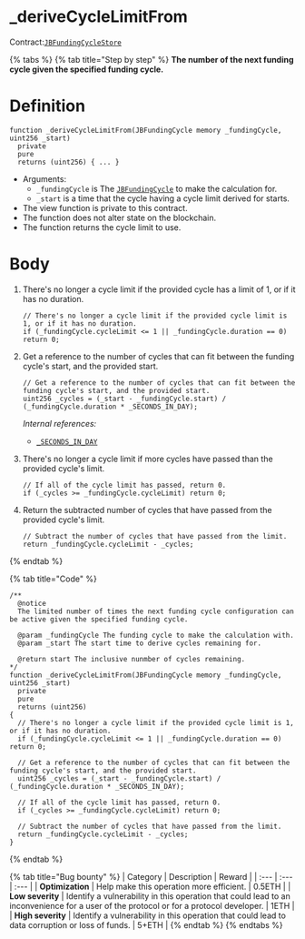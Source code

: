 # _deriveCycleLimitFrom

Contract:[`JBFundingCycleStore`](../)​

{% tabs %}
{% tab title="Step by step" %}
**The number of the next funding cycle given the specified funding cycle.**

# Definition

```solidity
function _deriveCycleLimitFrom(JBFundingCycle memory _fundingCycle, uint256 _start)
  private
  pure
  returns (uint256) { ... }
```

* Arguments:
  * `_fundingCycle` is The [`JBFundingCycle`](../../../../data-structures/jbfundingcycle.md) to make the calculation for.
  * `_start` is a time that the cycle having a cycle limit derived for starts.
* The view function is private to this contract.
* The function does not alter state on the blockchain.
* The function returns the cycle limit to use.

# Body 

1. There's no longer a cycle limit if the provided cycle has a limit of 1, or if it has no duration.

   ```solidity
   // There's no longer a cycle limit if the provided cycle limit is 1, or if it has no duration.
   if (_fundingCycle.cycleLimit <= 1 || _fundingCycle.duration == 0) return 0;
   ```


2. Get a reference to the number of cycles that can fit between the funding cycle's start, and the provided start.  

   ```solidity
   // Get a reference to the number of cycles that can fit between the funding cycle's start, and the provided start.
   uint256 _cycles = (_start - _fundingCycle.start) / (_fundingCycle.duration * _SECONDS_IN_DAY);
   ```

   _Internal references:_

   * [`_SECONDS_IN_DAY`](../properties/\_seconds_in_day.md)


3. There's no longer a cycle limit if more cycles have passed than the provided cycle's limit.

   ```solidity
   // If all of the cycle limit has passed, return 0.
   if (_cycles >= _fundingCycle.cycleLimit) return 0;
   ```


4. Return the subtracted number of cycles that have passed from the provided cycle's limit.

   ```solidity
   // Subtract the number of cycles that have passed from the limit.
   return _fundingCycle.cycleLimit - _cycles;
   ```
{% endtab %}

{% tab title="Code" %}
```solidity
/** 
  @notice 
  The limited number of times the next funding cycle configuration can be active given the specified funding cycle.

  @param _fundingCycle The funding cycle to make the calculation with.
  @param _start The start time to derive cycles remaining for.

  @return start The inclusive nunmber of cycles remaining.
*/
function _deriveCycleLimitFrom(JBFundingCycle memory _fundingCycle, uint256 _start)
  private
  pure
  returns (uint256)
{
  // There's no longer a cycle limit if the provided cycle limit is 1, or if it has no duration.
  if (_fundingCycle.cycleLimit <= 1 || _fundingCycle.duration == 0) return 0;
  
  // Get a reference to the number of cycles that can fit between the funding cycle's start, and the provided start.
  uint256 _cycles = (_start - _fundingCycle.start) / (_fundingCycle.duration * _SECONDS_IN_DAY);
  
  // If all of the cycle limit has passed, return 0.
  if (_cycles >= _fundingCycle.cycleLimit) return 0;
  
  // Subtract the number of cycles that have passed from the limit.
  return _fundingCycle.cycleLimit - _cycles;
}
```
{% endtab %}

{% tab title="Bug bounty" %}
| Category | Description | Reward |
| :--- | :--- | :--- |
| **Optimization** | Help make this operation more efficient. | 0.5ETH |
| **Low severity** | Identify a vulnerability in this operation that could lead to an inconvenience for a user of the protocol or for a protocol developer. | 1ETH |
| **High severity** | Identify a vulnerability in this operation that could lead to data corruption or loss of funds. | 5+ETH |
{% endtab %}
{% endtabs %}

